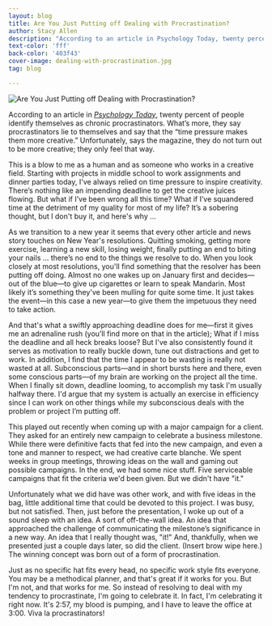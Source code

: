 ```yaml
---
layout: blog
title: Are You Just Putting off Dealing with Procrastination?
author: Stacy Allen
description: "According to an article in Psychology Today, twenty percent of people identify themselves as chronic procrastinators. What's more, they say procrastinators lie to themselves and say that the 'time pressure makes them more creative.'"
text-color: 'fff'
back-color: '403f43'
cover-image: dealing-with-procrastination.jpg
tag: blog

---
```

![Are You Just Putting off Dealing with Procrastination?](/img/blog/dealing-with-procrastination.jpg)

According to an article in <i>[Psychology Today](https://www.psychologytoday.com/articles/200308/procrastination-ten-things-know "Psychology Today")</i>, twenty percent of people identify themselves as chronic procrastinators. What’s more, they say procrastinators lie to themselves and say that the “time pressure makes them more creative.” Unfortunately, says the magazine, they do not turn out to be more creative; they only feel that way.

This is a blow to me as a human and as someone who works in a creative field. Starting with projects in middle school to work assignments and dinner parties today, I've always relied on time pressure to inspire creativity. There’s nothing like an impending deadline to get the creative juices flowing. But what if I’ve been wrong all this time? What if I’ve squandered time at the detriment of my quality for most of my life? It’s a sobering thought, but I don't buy it, and here's why …

As we transition to a new year it seems that every other article and news story touches on New Year's resolutions. Quitting smoking, getting more exercise, learning a new skill, losing weight, finally putting an end to biting your nails … there’s no end to the things we resolve to do. When you look closely at most resolutions, you'll find something that the resolver has been putting off doing. Almost no one wakes up on January first and decides—out of the blue—to give up cigarettes or learn to speak Mandarin. Most likely it’s something they've been mulling for quite some time. It just takes the event—in this case a new year—to give them the impetuous they need to take action.

And that's what a swiftly approaching deadline does for me—first it gives me an adrenaline rush (you’ll find more on that in the article); What if I miss the deadline and all heck breaks loose? But I've also consistently found it serves as motivation to really buckle down, tune out distractions and get to work. In addition, I find that the time I appear to be wasting is really not wasted at all. Subconscious parts—and in short bursts here and there, even some conscious parts—of my brain are working on the project all the time. When I finally sit down, deadline looming, to accomplish my task I'm usually halfway there. I'd argue that my system is actually an exercise in efficiency since I can work on other things while my subconscious deals with the problem or project I’m putting off.

This played out recently when coming up with a major campaign for a client. They asked for an entirely new campaign to celebrate a business milestone. While there were definitive facts that fed into the new campaign, and even a tone and manner to respect, we had creative carte blanche. We spent weeks in group meetings, throwing ideas on the wall and gaming out possible campaigns. In the end, we had some nice stuff. Five serviceable campaigns that fit the criteria we'd been given. But we didn't have "it."

Unfortunately what we did have was other work, and with five ideas in the bag, little additional time that could be devoted to this project. I was busy, but not satisfied. Then, just before the presentation, I woke up out of a sound sleep with an idea. A sort of off-the-wall idea. An idea that approached the challenge of communicating the milestone’s significance in a new way. An idea that I really thought was, "it!" And, thankfully, when we presented just a couple days later, so did the client. (Insert brow wipe here.) The winning concept was born out of a form of procrastination.

Just as no specific hat fits every head, no specific work style fits everyone. You may be a methodical planner, and that's great if it works for you. But I'm not, and that works for me. So instead of resolving to deal with my tendency to procrastinate, I'm going to celebrate it. In fact, I'm celebrating it right now. It's 2:57, my blood is pumping, and I have to leave the office at 3:00. Viva la procrastinators!

